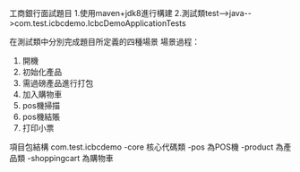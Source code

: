 工商銀行面試題目
1.使用maven+jdk8進行構建
2.測試類test-->java-->com.test.icbcdemo.IcbcDemoApplicationTests

在測試類中分別完成題目所定義的四種場景
場景過程：
1. 開機
2. 初始化產品
3. 需過磅產品進行打包
4. 加入購物車
5. pos機掃描
6. pos機結賬
7. 打印小票

項目包結構
com.test.icbcdemo
-core 核心代碼類
-pos 為POS機
-product 為產品類
-shoppingcart 為購物車
